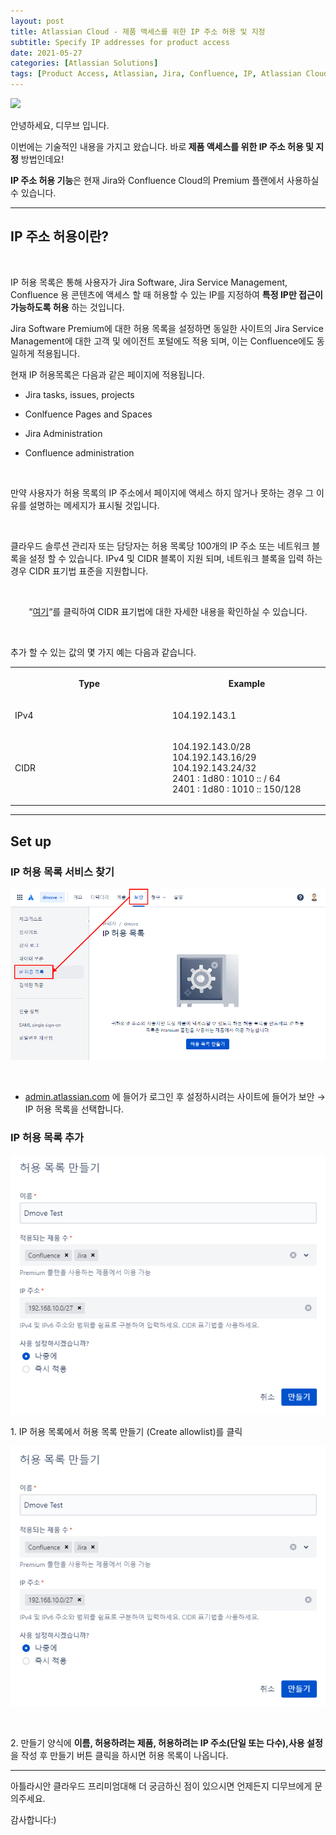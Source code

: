 ```yaml
---
layout: post
title: Atlassian Cloud - 제품 액세스를 위한 IP 주소 허용 및 지정
subtitle: Specify IP addresses for product access
date: 2021-05-27
categories: [Atlassian Solutions]
tags: [Product Access, Atlassian, Jira, Confluence, IP, Atlassian Cloud, Whitelist, 아틀라시안, 아틀라시안클라우드, 지라, 컨플루언스]
---
```


<img style="max-width:100%; max-height: 400px;" src="https://wac-cdn.atlassian.com/dam/jcr:9a041894-cd35-49b4-8998-7b3b7e582236/Jira@2x.png?cdnVersion=1629">

<p data-renderer-start-pos="1">안녕하세요, 디무브 입니다. </p>

<p data-renderer-start-pos="21">이번에는 기술적인 내용을 가지고 왔습니다.  바로<strong> 제품 액세스를 위한
 IP 주소 허용 및 지정</strong> 방법인데요!
<p data-renderer-start-pos="84"><strong>IP 주소 허용 기능</strong>은 현재  Jira와  Confluence Cloud의 Premium 플랜에서 사용하실 수 있습니다. </p>



<hr>

<h2 id="IP-주소-허용이란?" data-renderer-start-pos="151">IP 주소 허용이란?</h2>

<p data-renderer-start-pos="164">&nbsp;</p>

<p data-renderer-start-pos="166">IP 허용 목록은 통해 사용자가 Jira Software, Jira Service Management, Confluence 용 콘텐츠에 액세스 할 때 허용할 수 있는 IP를 지정하여 <Strong>특정 IP만 접근이 가능하도록 허용</Strong> 하는 것입니다.</p>

<p data-renderer-start-pos="303">Jira Software Premium에 대한 허용 목록을 설정하면 동일한 사이트의 Jira Service Management에 대한 고객 및 에이전트 포털에도 적용 되며, 이는 Confluence에도 동일하게 적용됩니다.</p>

<p data-renderer-start-pos="431">현재 IP 허용목록은 다음과 같은 페이지에 적용됩니다.</p>

<p>
<ul style="list-style-type:disc;">
<li><p data-renderer-start-pos="497">   Jira tasks, issues, projects</p></li>
<li><p data-renderer-start-pos="497">   Conlfuence Pages and Spaces</p></li>
<li><p data-renderer-start-pos="528">   Jira Administration</p></li>
<li><p data-renderer-start-pos="551">   Confluence administration</p></li>
</ul>
</p>

<p data-renderer-start-pos="580">&nbsp;</p>


<p data-renderer-start-pos="582">만약 사용자가 허용 목록의 IP 주소에서 페이지에 액세스 하지 않거나 못하는 경우 그 이유를 설명하는 메세지가 표시될 것입니다.</p>

<p data-renderer-start-pos="655">&nbsp;</p>

<p data-renderer-start-pos="657">클라우드 솔루션 관리자 또는 담당자는 허용 목록당 100개의 IP 주소 또는 네트워크 블록을 설정 할 수 있습니다. IPv4 및 CIDR  블록이 지원 되며, 네트워크 블록을 입력 하는 경우 CIDR 표기법 표준을 지원합니다. </p>

<p data-renderer-start-pos="786">&nbsp;</p>

<p style="text-align:center;" data-renderer-start-pos="788">“<a class="sc-jTNJqp kpOsFP" href="https://en.wikipedia.org/wiki/Classless_Inter-Domain_Routing#CIDR_notation" title="https://en.wikipedia.org/wiki/Classless_Inter-Domain_Routing#CIDR_notation" data-renderer-mark="true">여기</a>“를 클릭하여 CIDR 표기법에 대한 자세한 내용을 확인하실 수 있습니다.</p>

<p data-renderer-start-pos="866">&nbsp;</p>


<p data-renderer-start-pos="834">추가 할 수 있는 값의 몇 가지 예는 다음과 같습니다.</p>


<table data-number-column="false"><colgroup><col style="width: 289px;"><col style="width: 289px;"></colgroup><tbody><tr><th rowspan="1" colspan="1" colorname="" class="ak-renderer-tableHeader-sortable-column" data-colwidth="340"><div class="fabric-editor-block-mark sc-MKjYC jMeqlo" data-align="center"><p data-renderer-start-pos="871"><strong data-renderer-mark="true">Type</strong></p></div><figure class="ak-renderer-tableHeader-sorting-icon ak-renderer-tableHeader-sorting-icon__no-order"><div role="presentation"><figure class="sc-erOsFi jZCgBu"><div class="sorting-icon-svg__no_order table-sorting-icon-inactive sc-eGXxtx cVhpMr"></div></figure></div></figure></th><th rowspan="1" colspan="1" colorname="" class="ak-renderer-tableHeader-sortable-column" data-colwidth="340"><div class="fabric-editor-block-mark sc-MKjYC jMeqlo" data-align="center"><p data-renderer-start-pos="879"><strong data-renderer-mark="true">Example</strong></p></div><figure class="ak-renderer-tableHeader-sorting-icon ak-renderer-tableHeader-sorting-icon__no-order"><div role="presentation"><figure class="sc-erOsFi jZCgBu"><div class="sorting-icon-svg__no_order table-sorting-icon-inactive sc-eGXxtx cVhpMr"></div></figure></div></figure></th></tr><tr><td rowspan="1" colspan="1" colorname="" data-colwidth="340"><div class="fabric-editor-block-mark sc-MKjYC jMeqlo" data-align="center"><p data-renderer-start-pos="892">IPv4</p></div></td><td rowspan="1" colspan="1" colorname="" data-colwidth="340"><div class="fabric-editor-block-mark sc-MKjYC jMeqlo" data-align="center"><p data-renderer-start-pos="900">104.192.143.1</p></div></td></tr><tr><td rowspan="1" colspan="1" colorname="" data-colwidth="340"><div class="fabric-editor-block-mark sc-MKjYC jMeqlo" data-align="center"><p data-renderer-start-pos="919">CIDR </p></div></td><td rowspan="1" colspan="1" colorname="" data-colwidth="340"><div class="fabric-editor-block-mark sc-MKjYC jMeqlo" data-align="center"><p data-renderer-start-pos="928">104.192.143.0/28<br>104.192.143.16/29<br>104.192.143.24/32<br>2401 : 1d80 : 1010 :: / 64<br>2401 : 1d80 : 1010 :: 150/128&nbsp;</p></div></td></tr></tbody></table>


<hr>

<h2 id="Set-up">Set up</h2>

<h3 id="IP-허용-목록-서비스-찾기" data-renderer-start-pos="1055">IP 허용 목록 서비스 찾기</h3>

<img src="/assets/images/banners/Specify-IP-access/ip_allow_list_find.png">


<p data-renderer-start-pos="1075">&nbsp;</p>

<ul class="ak-ul" data-indent-level="1"><li><p data-renderer-start-pos="1079"><a class="sc-jTNJqp kpOsFP" href="http://admin.atlassian.com" title="http://admin.atlassian.com" data-renderer-mark="true">admin.atlassian.com</a> 에 들어가 로그인 후 설정하시려는 사이트에 들어가 보안 → IP 허용 목록을 선택합니다.</p></li></ul>

<h3 id="IP-허용-목록-추가" data-renderer-start-pos="1156">IP 허용 목록 추가</h3>

<img src="/assets/images/banners/Specify-IP-access/ip_allow_list_1.png">

<p data-renderer-start-pos="1174">  1. IP 허용 목록에서 허용 목록 만들기 (Create allowlist)를 클릭</p>

<img src="/assets/images/banners/Specify-IP-access/ip_allow_list_2.png">

<p data-renderer-start-pos="1227">&nbsp;</p>

<p data-renderer-start-pos="1229">  2. 만들기 양식에 <strong>이름, 허용하려는 제품, 허용하려는 IP 주소(단일 또는 다수),사용 설정</strong>을 작성 후 만들기 버튼 클릭을 하시면 허용 목록이 나옵니다.</p>

---


아틀라시안 클라우드 프리미엄대해 더 궁금하신 점이 있으시면 언제든지 디무브에게 문의주세요.

감사합니다:)
